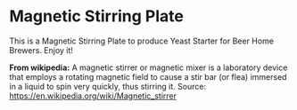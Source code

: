 # Magnetic Stirring Plate

This is a Magnetic Stirring Plate to produce Yeast Starter for Beer Home Brewers. Enjoy it!

**From wikipedia:** A magnetic stirrer or magnetic mixer is a laboratory device that employs a rotating magnetic field to cause a stir bar (or flea) immersed in a liquid to spin very quickly, thus stirring it. Source: https://en.wikipedia.org/wiki/Magnetic_stirrer
